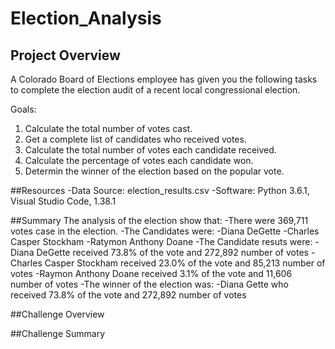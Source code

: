 # Election_Analysis

## Project Overview
A Colorado Board of Elections employee has given you the following tasks to complete the election audit of a recent local congressional election.

Goals:
1. Calculate the total number of votes cast.
2. Get a complete list of candidates who received votes.
3. Calculate the total number of votes each candidate received.
4. Calculate the percentage of votes each candidate won.
5. Determin the winner of the election based on the popular vote.

##Resources
-Data Source: election_results.csv
-Software: Python 3.6.1, Visual Studio Code, 1.38.1

##Summary
The analysis of the election show that:
-There were 369,711 votes case in the election.
-The Candidates were:
  -Diana DeGette
  -Charles Casper Stockham
  -Ratymon Anthony Doane
-The Candidate resuts were:
  -Diana DeGette received 73.8% of the vote and 272,892 number of votes
  -Charles Casper Stockham received 23.0% of the vote and 85,213 number of votes
  -Raymon Anthony Doane received 3.1% of the vote and 11,606 number of votes
-The winner of the election was:
  -Diana Gette who received 73.8% of the vote and 272,892 number of votes
  
##Challenge Overview

##Challenge Summary

